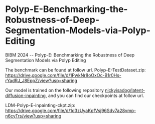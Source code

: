 # Polyp-E-Benchmarking-the-Robustness-of-Deep-Segmentation-Models-via-Polyp-Editing
BIBM 2024 -- Polyp-E: Benchmarking the Robustness of Deep Segmentation Models via Polyp Editing

The benchmark can be found at follow url.
Polyp-E-TestDataset.zip: https://drive.google.com/file/d/1PwkNr8oOxOc-B1r0Hs-rYadRJ_J8EppZ/view?usp=sharing

Our model is trained on the following repository [nickyisadog/latent-diffusion-inpainting](https://github.com/nickyisadog/latent-diffusion-inpainting), and you can find our checkpoints at follow url.

LDM-Polyp-E-inpainting-ckpt.zip: https://drive.google.com/file/d/1d3zUyaKpfVsj96Sdv7a28vmp-n6cyTrs/view?usp=sharing


